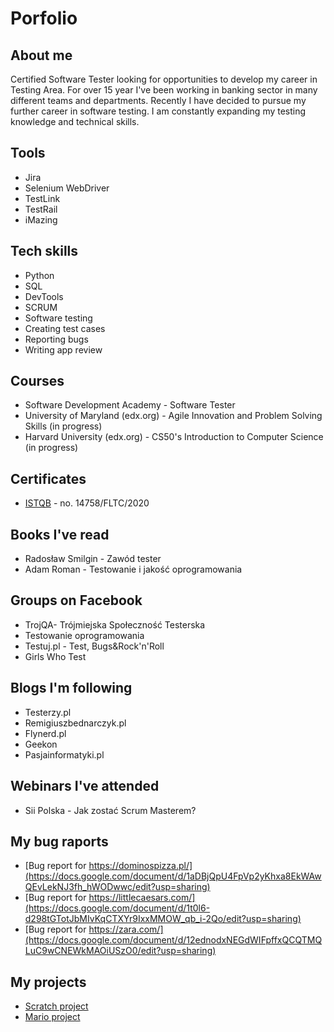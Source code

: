 # Porfolio
## About me 
Certified Software Tester looking for opportunities to develop my career in Testing Area. For over 15 year I've been working in banking sector in many different teams and departments. Recently I have decided to pursue my further career in software testing. I am constantly expanding my testing knowledge and technical skills.
## Tools
  - Jira
  - Selenium WebDriver
  - TestLink
  - TestRail
  - iMazing
## Tech skills
  - Python
  - SQL
  - DevTools
  - SCRUM
  - Software testing
  - Creating test cases
  - Reporting bugs
  - Writing app review 
## Courses
 - Software Development Academy - Software Tester
 - University of Maryland (edx.org) - Agile Innovation and Problem Solving Skills (in progress)
 - Harvard University (edx.org) - CS50's Introduction to Computer Science (in progress)
## Certificates
  - [ISTQB](https://www.gasq.org/en/certification/check-a-certificate.html) - no. 14758/FLTC/2020
## Books I've read
  - Radosław Smilgin - Zawód tester
  - Adam Roman - Testowanie i jakość oprogramowania
## Groups on Facebook
 - TrojQA- Trójmiejska Społeczność Testerska
 - Testowanie oprogramowania
 - Testuj.pl - Test, Bugs&Rock'n'Roll
 - Girls Who Test
## Blogs I'm following
 - Testerzy.pl
 - Remigiuszbednarczyk.pl
 - Flynerd.pl
 - Geekon
 - Pasjainformatyki.pl
## Webinars I've attended
 - Sii Polska - Jak zostać Scrum Masterem?
## My bug raports
 - [Bug report for https://dominospizza.pl/](https://docs.google.com/document/d/1aDBjQpU4FpVp2yKhxa8EkWAwQEvLekNJ3fh_hWODwwc/edit?usp=sharing)
 - [Bug report for https://littlecaesars.com/](https://docs.google.com/document/d/1t0l6-d298tGTotJbMIvKqCTXYr9IxxMMOW_qb_i-2Qo/edit?usp=sharing)
 - [Bug report for https://zara.com/](https://docs.google.com/document/d/12ednodxNEGdWIFpffxQCQTMQLuC9wCNEWkMAOiUSzO0/edit?usp=sharing)
## My projects 
 - [Scratch project](https://scratch.mit.edu/projects/383257615/)
 - [Mario project](https://github.com/me50/ma-bk/blob/cs50/problems/2020/x/mario/less/mario.c)
 
